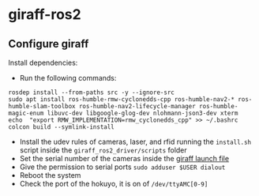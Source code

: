 # giraff-ros2

## Configure giraff
Install dependencies:
* Run the following commands: 
```shell
rosdep install --from-paths src -y --ignore-src
sudo apt install ros-humble-rmw-cyclonedds-cpp ros-humble-nav2-* ros-humble-slam-toolbox ros-humble-nav2-lifecycle-manager ros-humble-magic-enum libuvc-dev libgoogle-glog-dev nlohmann-json3-dev xterm
echo  "export RMW_IMPLEMENTATION=rmw_cyclonedds_cpp" >> ~/.bashrc
colcon build --symlink-install
```
* Install the udev rules of cameras, laser, and rfid running the `install.sh` script inside the `giraff_ros2_driver/scripts` folder
* Set the serial number of the cameras inside the [giraff launch file](missions/launch/giraff_launch.py) 
* Give the permission to serial ports `sudo adduser $USER dialout`
* Reboot the system
* Check the port of the hokuyo, it is on of `/dev/ttyAMC[0-9]`
